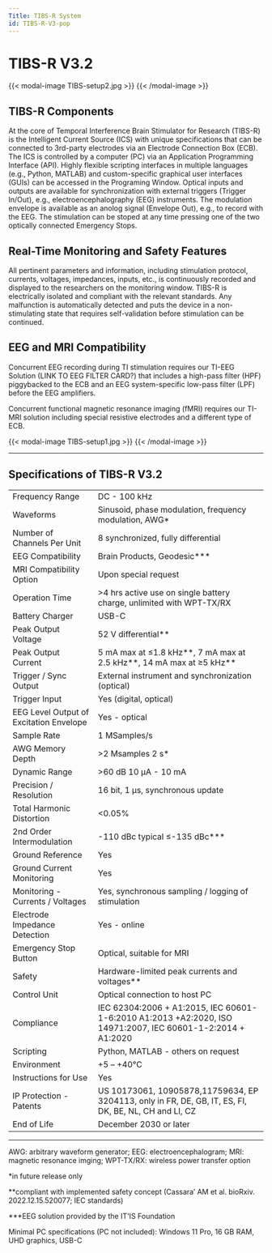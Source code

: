 ```yaml
---
Title: TIBS-R System
id: TIBS-R-V3-pop
---
```

# TIBS-R V3.2

{{< modal-image TIBS-setup2.jpg >}}
{{< /modal-image >}}

## TIBS-R Components

At the core of Temporal Interference Brain Stimulator for Research (TIBS-R) is the Intelligent Current Source (ICS) with unique specifications that can be connected to 3rd-party electrodes via an Electrode Connection Box (ECB). The ICS is controlled by a computer (PC) via an Application Programming Interface (API). Highly flexible scripting interfaces in multiple languages (e.g., Python, MATLAB) and custom-specific graphical user interfaces (GUIs) can be accessed in the Programing Window. Optical inputs and outputs are available for synchronization with external triggers (Trigger In/Out), e.g., electroencephalography (EEG) instruments. The modulation envelope is available as an anolog signal (Envelope Out), e.g., to record with the EEG. The stimulation can be stoped at any time pressing one of the two optically connected Emergency Stops.

## Real-Time Monitoring and Safety Features

All pertinent parameters and information, including stimulation protocol, currents, voltages, impedances, inputs, etc., is continuously recorded and displayed to the researchers on the monitoring window. TIBS-R is electrically isolated and compliant with the relevant standards. Any malfunction is automatically detected and puts the device in a non-stimulating state that requires self-validation before stimulation can be continued.

## EEG and MRI Compatibility

Concurrent EEG recording during TI stimulation requires our TI-EEG Solution (LINK TO EEG FILTER CARD?) that includes a high-pass filter (HPF) piggybacked to the ECB and an EEG system-specific low-pass filter (LPF) before the EEG amplifiers.

Concurrent functional magnetic resonance imaging (fMRI) requires our TI-MRI solution including special resistive electrodes and a different type of ECB. 

{{< modal-image TIBS-setup1.jpg >}}
{{< /modal-image >}}

---

## Specifications of TIBS-R V3.2 

|    |            |
|:-----------|:------------|
|Frequency Range|DC - 100 kHz |
|Waveforms|Sinusoid, phase modulation, frequency modulation, AWG* |
|Number of Channels Per Unit|8 synchronized, fully differential |
|EEG Compatibility|Brain Products, Geodesic*** |
|MRI Compatibility Option|Upon special request |
|Operation Time|>4 hrs active use on single battery charge, unlimited with WPT-TX/RX |
|Battery Charger|USB-C
|Peak Output Voltage|52 V differential** |
|Peak Output Current|5 mA max at ≤1.8 kHz**, 7 mA max at 2.5 kHz**, 14 mA max at ≥5 kHz** |
|Trigger / Sync Output|External instrument and synchronization (optical) |
|Trigger Input|Yes (digital, optical) |
|EEG Level Output of Excitation Envelope|Yes - optical |
|Sample Rate|1 MSamples/s |
|AWG Memory Depth|>2 Msamples 2 s* |
|Dynamic Range|>60 dB 10 µA - 10 mA |
|Precision / Resolution|16 bit, 1 µs, synchronous update |
|Total Harmonic Distortion|<0.05% |
|2nd Order Intermodulation|-110 dBc typical ≤-135 dBc*** |
|Ground Reference|Yes |
|Ground Current Monitoring|Yes |
|Monitoring - Currents / Voltages|Yes, synchronous sampling / logging of stimulation |
|Electrode Impedance Detection|Yes - online |
|Emergency Stop Button|Optical, suitable for MRI |
|Safety|Hardware-limited peak currents and voltages** |
|Control Unit|Optical connection to host PC |
|Compliance|IEC 62304:2006 + A1:2015, IEC 60601-1-6:2010 A1:2013 +A2:2020, ISO 14971:2007, IEC 60601-1-2:2014 + A1:2020 |
|Scripting|Python, MATLAB - others on request |
|Environment|+5 – +40°C |
|Instructions for Use|Yes |
|IP Protection - Patents|US 10173061, 10905878,11759634, EP 3204113, only in FR, DE, GB, IT, ES, FI, DK, BE, NL, CH and LI, CZ |
End of Life|December 2030 or later |

---

AWG: arbitrary waveform generator; EEG: electroencephalogram; MRI: magnetic resonance imging; WPT-TX/RX: wireless power transfer option

*in future release only

**compliant with implemented safety concept (Cassara’ AM et al. bioRxiv. 2022.12.15.520077; IEC standards)

***EEG solution provided by the IT'IS Foundation

Minimal PC specifications (PC not included): Windows 11 Pro, 16 GB RAM, UHD graphics, USB-C

